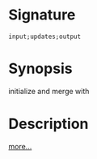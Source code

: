 # Signature
```vikid-signature
input;updates;output
```

# Synopsis
initialize and merge with

# Description

[more...](http://reactivex.io/documentation/operators/merge.html)